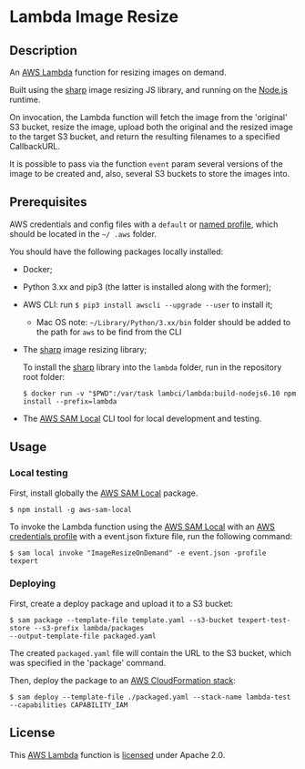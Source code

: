 # Lambda Image Resize 

## Description

An [AWS Lambda][aws_lambda] function for resizing images on demand.

Built using the [sharp][sharp] image resizing JS library, and running on the [Node.js][nodejs] runtime.  

On invocation, the Lambda function will fetch the image from the 'original' S3 bucket, resize the image, upload both 
the original and the resized image to the target S3 bucket, and return the resulting filenames to a specified 
CallbackURL. 

It is possible to pass via the function `event` param several versions of the image to be created and, also, several 
S3 buckets to store the images into.


## Prerequisites

AWS credentials and config files with a `default` or [named profile][aws_profile], which should be located in the `~/
.aws` folder.

You should have the following packages locally installed:

- Docker;
- Python 3.xx and pip3 (the latter is installed along with the former);
- AWS CLI: run `$ pip3 install awscli --upgrade --user` to install it;
    - Mac OS note: `~/Library/Python/3.xx/bin` folder should be added to the path for `aws` to be find from the CLI

- The [sharp][sharp] image resizing library;

  To install the [sharp][sharp] library into the `lambda` folder, run in the repository root folder:

    ```
    $ docker run -v "$PWD":/var/task lambci/lambda:build-nodejs6.10 npm install --prefix=lambda
    ```

- The [AWS SAM Local][aws_sam_local] CLI tool for local development and testing.


## Usage

### Local testing

First, install globally the [AWS SAM Local][aws_sam_local] package.

```
$ npm install -g aws-sam-local
```

To invoke the Lambda function using the [AWS SAM Local][aws_sam_local] with an [AWS credentials profile][aws_profile] 
with a event.json fixture file, run the following command:

```
$ sam local invoke "ImageResizeOnDemand" -e event.json -profile texpert
```


### Deploying

First, create a deploy package and upload it to a S3 bucket:

```
$ sam package --template-file template.yaml --s3-bucket texpert-test-store --s3-prefix lambda/packages 
--output-template-file packaged.yaml
```

The created `packaged.yaml` file will contain the URL to the S3 bucket, which was specified in the 'package' command.

Then, deploy the package to an [AWS CloudFormation stack][aws_cloudformation]:

```
$ sam deploy --template-file ./packaged.yaml --stack-name lambda-test --capabilities CAPABILITY_IAM
```

## License

This [AWS Lambda][aws_lambda] function is [licensed][license] under Apache 2.0.


[aws_cloudformation]: https://aws.amazon.com/cloudformation/
[aws_lambda]: https://aws.amazon.com/lambda/
[aws_profile]: https://docs.aws.amazon.com/cli/latest/userguide/cli-multiple-profiles.html
[aws_sam_local]: https://github.com/awslabs/aws-sam-local#package-and-deploy-to-lambda
[license]: LICENSE
[nodejs]: https://nodejs.org/en/
[sharp]: https://github.com/lovell/sharp
